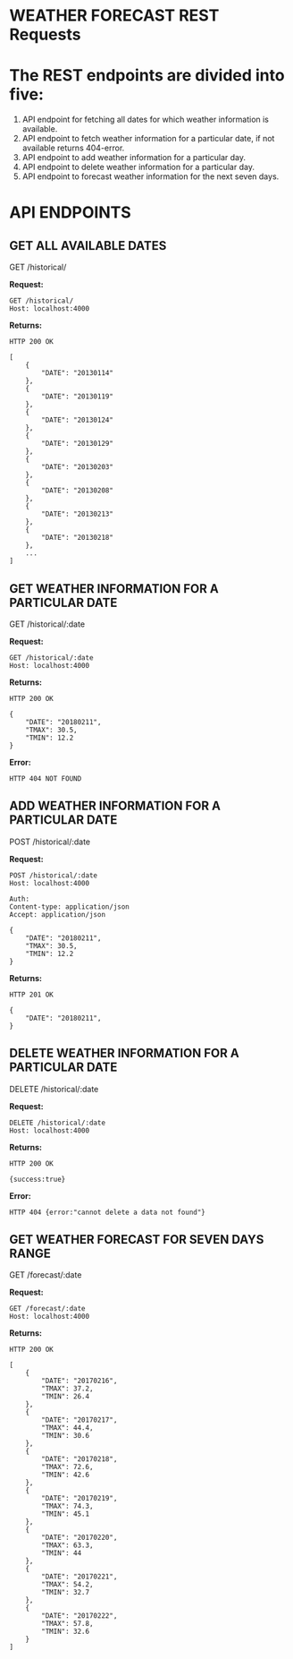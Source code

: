 # WEATHER FORECAST REST Requests

# The REST endpoints are divided into five:

1. API endpoint for fetching all dates for which weather information is available.
2. API endpoint to fetch weather information for a particular date, if not available returns 404-error.
3. API endpoint to add weather information for a particular day.
4. API endpoint to delete weather information for a particular day.
5. API endpoint to forecast weather information for the next seven days.



# API ENDPOINTS

## GET ALL AVAILABLE DATES

GET /historical/

****Request:****

```
GET /historical/
Host: localhost:4000

```

****Returns:****

```
HTTP 200 OK

[
    {
        "DATE": "20130114"
    },
    {
        "DATE": "20130119"
    },
    {
        "DATE": "20130124"
    },
    {
        "DATE": "20130129"
    },
    {
        "DATE": "20130203"
    },
    {
        "DATE": "20130208"
    },
    {
        "DATE": "20130213"
    },
    {
        "DATE": "20130218"
    },
    ...
]

```

## GET WEATHER INFORMATION FOR A PARTICULAR DATE

GET /historical/:date

****Request:****

```
GET /historical/:date
Host: localhost:4000

```

****Returns:****

```
HTTP 200 OK

{
    "DATE": "20180211",
    "TMAX": 30.5,
    "TMIN": 12.2
}

```
****Error:****
```
HTTP 404 NOT FOUND
```

## ADD WEATHER INFORMATION FOR A PARTICULAR DATE

POST /historical/:date

****Request:****

```
POST /historical/:date
Host: localhost:4000

Auth: 
Content-type: application/json
Accept: application/json

{
    "DATE": "20180211",
    "TMAX": 30.5,
    "TMIN": 12.2
}

```

****Returns:****

```
HTTP 201 OK

{
    "DATE": "20180211",
}

```


## DELETE WEATHER INFORMATION FOR A PARTICULAR DATE

DELETE /historical/:date

****Request:****

```
DELETE /historical/:date
Host: localhost:4000

```

****Returns:****

```
HTTP 200 OK

{success:true}

```
****Error:****
```
HTTP 404 {error:"cannot delete a data not found"}
```


## GET WEATHER FORECAST FOR SEVEN DAYS RANGE

GET /forecast/:date

****Request:****

```
GET /forecast/:date
Host: localhost:4000

```

****Returns:****

```
HTTP 200 OK

[
    {
        "DATE": "20170216",
        "TMAX": 37.2,
        "TMIN": 26.4
    },
    {
        "DATE": "20170217",
        "TMAX": 44.4,
        "TMIN": 30.6
    },
    {
        "DATE": "20170218",
        "TMAX": 72.6,
        "TMIN": 42.6
    },
    {
        "DATE": "20170219",
        "TMAX": 74.3,
        "TMIN": 45.1
    },
    {
        "DATE": "20170220",
        "TMAX": 63.3,
        "TMIN": 44
    },
    {
        "DATE": "20170221",
        "TMAX": 54.2,
        "TMIN": 32.7
    },
    {
        "DATE": "20170222",
        "TMAX": 57.8,
        "TMIN": 32.6
    }
]

```

